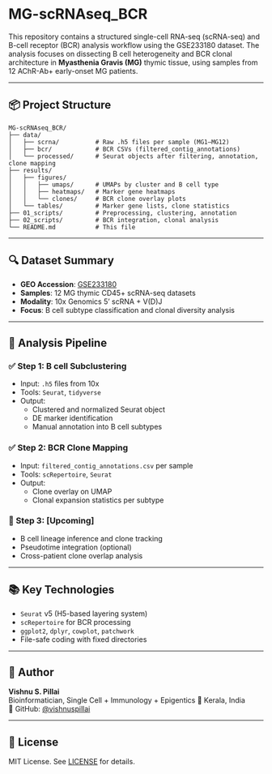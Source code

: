 # MG-scRNAseq_BCR

This repository contains a structured single-cell RNA-seq (scRNA-seq) and B-cell receptor (BCR) analysis workflow using the GSE233180 dataset. The analysis focuses on dissecting B cell heterogeneity and BCR clonal architecture in **Myasthenia Gravis (MG)** thymic tissue, using samples from 12 AChR-Ab+ early-onset MG patients.

---

## 📦 Project Structure

```
MG-scRNAseq_BCR/
├── data/
│   ├── scrna/          # Raw .h5 files per sample (MG1–MG12)
│   ├── bcr/            # BCR CSVs (filtered_contig_annotations)
│   └── processed/      # Seurat objects after filtering, annotation, clone mapping
├── results/
│   ├── figures/
│   │   ├── umaps/      # UMAPs by cluster and B cell type
│   │   ├── heatmaps/   # Marker gene heatmaps
│   │   └── clones/     # BCR clone overlay plots
│   └── tables/         # Marker gene lists, clone statistics
├── 01_scripts/         # Preprocessing, clustering, annotation
├── 02_scripts/         # BCR integration, clonal analysis
└── README.md           # This file
```

---

## 🔍 Dataset Summary

- **GEO Accession**: [GSE233180](https://www.ncbi.nlm.nih.gov/geo/query/acc.cgi?acc=GSE233180)
- **Samples**: 12 MG thymic CD45+ scRNA-seq datasets
- **Modality**: 10x Genomics 5’ scRNA + V(D)J
- **Focus**: B cell subtype classification and clonal diversity analysis

---

## 🧪 Analysis Pipeline

### ✅ Step 1: B cell Subclustering
- Input: `.h5` files from 10x
- Tools: `Seurat`, `tidyverse`
- Output:
  - Clustered and normalized Seurat object
  - DE marker identification
  - Manual annotation into B cell subtypes

### ✅ Step 2: BCR Clone Mapping
- Input: `filtered_contig_annotations.csv` per sample
- Tools: `scRepertoire`, `Seurat`
- Output:
  - Clone overlay on UMAP
  - Clonal expansion statistics per subtype

### 🔄 Step 3: [Upcoming]
- B cell lineage inference and clone tracking
- Pseudotime integration (optional)
- Cross-patient clone overlap analysis

---

## 📚 Key Technologies

- `Seurat` v5 (H5-based layering system)
- `scRepertoire` for BCR processing
- `ggplot2`, `dplyr`, `cowplot`, `patchwork`
- File-safe coding with fixed directories

---

## 🧠 Author

**Vishnu S. Pillai**  
Bioinformatician, Single Cell + Immunology + Epigentics 
📍 Kerala, India  
🧬 GitHub: [@vishnuspillai](https://github.com/vishnuspillai)

---

## 📄 License

MIT License. See [LICENSE](LICENSE) for details.
